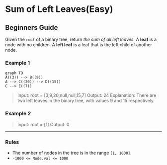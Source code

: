 # Sum of Left Leaves(Easy)

## Beginners Guide

Given the `root` of a binary tree, return *the sum of all left leaves.*
A **leaf** is a node with no children. A **left leaf** is a leaf that is the left child of another node.

### Example 1

```mermaid
graph TD
A((3)) --> B((9))
A --> C((20)) --> D((15))
C --> E((7))
```

>Input: root = [3,9,20,null,null,15,7]
Output: 24
Explanation: There are two left leaves in the binary tree, with values 9 and 15 respectively.

### Example 2

>Input: root = [1]
Output: 0

---

### Rules

* The number of nodes in the tree is in the range `[1, 1000]`.
* `-1000 <= Node.val <= 1000`
